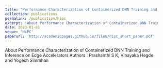```yaml
---
title: "Performance Characterization of Containerized DNN Training and Inference on Edge Accelerators"
collection: publications
permalink: /publication/hipc
excerpt: 'About Performance Characterization of Containerized DNN Training and Inference on Edge Accelerators'
date: 2023-01-01
venue: 'HiPC'
paperurl: 'http://academicpages.github.io/files/hipc_short_paper.pdf'
---
```

About Performance Characterization of Containerized DNN Training and Inference on Edge Accelerators
Authors : Prashanthi S K, Vinayaka Hegde and Yogesh Simmhan